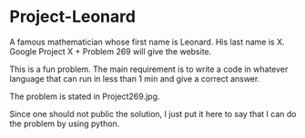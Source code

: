 # Project-Leonard
A famous mathematician whose first name is Leonard. His last name is X.
Google Project X + Problem 269 will give the website.

This is a fun problem. The main requirement is to write a code in whatever language that can run in less than 1 min and give a correct answer.

The problem is stated in Project269.jpg.

Since one should not public the solution, I just put it here to say that I can do the problem by using python.

